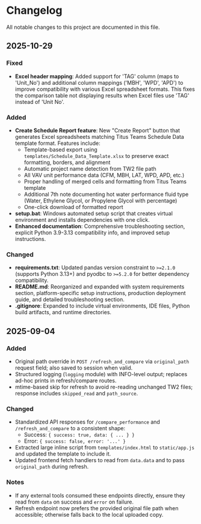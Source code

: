 # Changelog

All notable changes to this project are documented in this file.

## 2025-10-29

### Fixed
- **Excel header mapping**: Added support for 'TAG' column (maps to 'Unit_No') and additional column mappings ('MBH', 'WPD', 'APD') to improve compatibility with various Excel spreadsheet formats. This fixes the comparison table not displaying results when Excel files use 'TAG' instead of 'Unit No'.

### Added
- **Create Schedule Report feature**: New "Create Report" button that generates Excel spreadsheets matching Titus Teams Schedule Data template format. Features include:
  - Template-based export using `templates/Schedule_Data_Template.xlsx` to preserve exact formatting, borders, and alignment
  - Automatic project name detection from TW2 file path
  - All VAV unit performance data (CFM, MBH, LAT, WPD, APD, etc.)
  - Proper handling of merged cells and formatting from Titus Teams template
  - Additional 7th note documenting hot water performance fluid type (Water, Ethylene Glycol, or Propylene Glycol with percentage)
  - One-click download of formatted report
- **setup.bat**: Windows automated setup script that creates virtual environment and installs dependencies with one click.
- **Enhanced documentation**: Comprehensive troubleshooting section, explicit Python 3.9-3.13 compatibility info, and improved setup instructions.

### Changed
- **requirements.txt**: Updated pandas version constraint to `>=2.1.0` (supports Python 3.13+) and pyodbc to `>=5.2.0` for better dependency compatibility.
- **README.md**: Reorganized and expanded with system requirements section, platform-specific setup instructions, production deployment guide, and detailed troubleshooting section.
- **.gitignore**: Expanded to include virtual environments, IDE files, Python build artifacts, and runtime directories.

## 2025-09-04

### Added
- Original path override in `POST /refresh_and_compare` via `original_path` request field; also saved to session when valid.
- Structured logging (`logging` module) with INFO-level output; replaces ad-hoc prints in refresh/compare routes.
- mtime-based skip for refresh to avoid re-reading unchanged TW2 files; response includes `skipped_read` and `path_source`.

### Changed
- Standardized API responses for `/compare_performance` and `/refresh_and_compare` to a consistent shape:
  - Success: `{ success: true, data: { ... } }`
  - Error: `{ success: false, error: '...' }`
- Extracted large inline script from `templates/index.html` to `static/app.js` and updated the template to include it.
- Updated frontend fetch handlers to read from `data.data` and to pass `original_path` during refresh.

### Notes
- If any external tools consumed these endpoints directly, ensure they read from `data` on success and `error` on failure.
- Refresh endpoint now prefers the provided original file path when accessible; otherwise falls back to the local uploaded copy.
